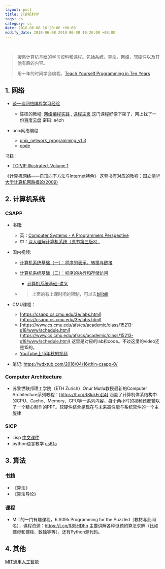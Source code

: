```yaml
---
layout: post
title: 计算机科学
tags: cs
category: cs
date: 2018-06-08 16:20:00 +08:00
modify_date: 2018-06-08 2018-06-08 10:20:00 +08:00
---
```



 


> 搜集计算机基础的学习资料和课程。包括系统，算法，网络，软硬件以及其他有趣的内容。
>
> 用十年的时间学会编程。[Teach Yourself Programming in Ten Years][1]

<!--more-->

## 1. 网络

* <a href="https://github.com/downloads/chenshuo/documents/LearningNetworkProgramming.pdf" target="_blank">谈一谈网络编程学习经验</a>
    * 陈硕的教程: <a href=" https://boolan.com/course/4" target="_blank">网络编程实践</a> , <a href="https://chenshuo.com/pnp" target="_blank">课程主页</a>  这门课程好像下架了，网上找了一份[百度云盘]( https://pan.baidu.com/s/1RYL-fBQiJzHgJixFRa0p6w ) 密码: a4zh

* unix网络编程 
    * <a href="https://www.masterraghu.com/subjects/np/introduction/unix_network_programming_v1.3/" target="_blank">unix_network_programming_v1.3</a>
    * <a href="https://github.com/DingHe/unpv13e" target="_blank"> code </a>

书籍：

* [TCP/IP Illustrated, Volume 1](https://www.r-5.org/files/books/computers/internals/net/Richard_Stevens-TCP-IP_Illustrated-EN.pdf)

《计算机网络――自顶向下方法与Internet特色》 
这套书有对应的教程：[国立清华大学计算机网路概论(2009)][11]



## 2. 计算机系统

### CSAPP 
- 书籍: 
    * 英：<a href="https://drive.google.com/open?id=0B1s2j_GQ6r2xQXdzWkp1UVlQT2s" target="_blank">Computer Systems - A Programmers Perspective</a>
    * 中：<a href="https://drive.google.com/open?id=0B1s2j_GQ6r2xSXNVMkJRS0N2dTA" target="_blank">深入理解计算机系统（原书第三版3）</a>
- 国内视频: 
    * [计算机系统基础（一）：程序的表示、转换与链接][2]  

    * [计算机系统基础（二）：程序的执行和存储访问][3]

      * [计算机系统基础-讲义](https://drive.google.com/drive/folders/16ufo4O9F7Zo307MH41Q6GBvHlRdX6WJH?usp=sharing)

    * > 上面的有上课时间的限制，可以去[bilibili](https://www.bilibili.com/video/av14655093)
- CMU课程：
    - [https://csapp.cs.cmu.edu/3e/labs.html](https://csapp.cs.cmu.edu/3e/labs.html)
    - [https://www.cs.cmu.edu/afs/cs/academic/class/15213-s18/www/schedule.html](https://www.cs.cmu.edu/afs/cs/academic/class/15213-s18/www/schedule.html)  这里是对应的lab和code。不过这里的video还是15的。
    - [YouTube上15年秋的视频](https://www.youtube.com/watch?v=ynZWB0qPFGU&list=PL3swII2vlVoVspHvAYIvnbbqdV8oEuxkw&index=2&t=0s)

- 笔记: <https://wdxtub.com/2016/04/16/thin-csapp-0/>

### Computer Architecture

* 苏黎世联邦理工学院（ETH Zurich）Onur Mutlu教授最新的Computer Architecture系列教程：[https://t.cn/R8lukFn][4]  涵盖了计算机体系结构中的CPU、Cache、Memory、GPU等一系列内容，每个两小时的视频还都辅以了一个精心制作的PPT。软硬件结合是现在与未来高性能与系统软件的一个主旋律

### SICP
* Lisp [中文课件][6]
* python语言教学 [cs61a][7]



## 3. 算法

### 书籍
* 《算法》
* 《算法导论》



### 课程
* MIT的一门有趣课程，6.S095 Programming for the Puzzled（教材与此同名），课程资源：https://t.cn/R85HDhn 主要讲解各种谜题的算法求解（比如螺母和螺栓、数独等等），还有Python源代码。



## 4. 其他



[MIT通用人工智能][10]




[1]: https://norvig.com/21-days.html
[2]: https://www.icourse163.org/learn/NJU-1001625001?tid=1002048008#/learn/announce
[3]: https://www.icourse163.org/course/NJU-1001964032
[4]: https://t.cn/R8lukFn
[5]: https://t.cn/R8lukFn
[6]: https://www.math.pku.edu.cn/teachers/qiuzy/progtech/slides/index.php
[7]: https://cs61a.org/
[8]: https://stellar.mit.edu/S/course/6/ia18/6.S095/materials.html
[9]: https://alibaba.github.io/RocketMQ-docs/document/design/RocketMQ_design.pdf
[10]: https://agi.mit.edu/
[11]: https://list.youku.com/albumlist/show?id=17517962&amp;amp;amp;amp;amp;amp;ascending=1&amp;amp;amp;amp;amp;amp;page=1